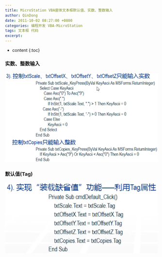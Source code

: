 ```yaml
---
title: MicroStation VBA窗体文本框默认值、实数、整数输入
author: QinDong
date: 2011-10-02 08:27:00 +0800
categories: 编程开发 VBA-MicroStation
tags: 文本框 代码
excerpt: 
---
```

* content
{:toc}

### 实数、整数输入
![](/img/2022/2022-10-02-09-01-42.png)

### 默认值(Tag)
![](/img/2022/2022-10-02-09-02-10.png)